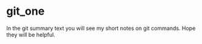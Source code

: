 # git_one
In the git summary text you will see my short notes on git commands. Hope they will be helpful.
